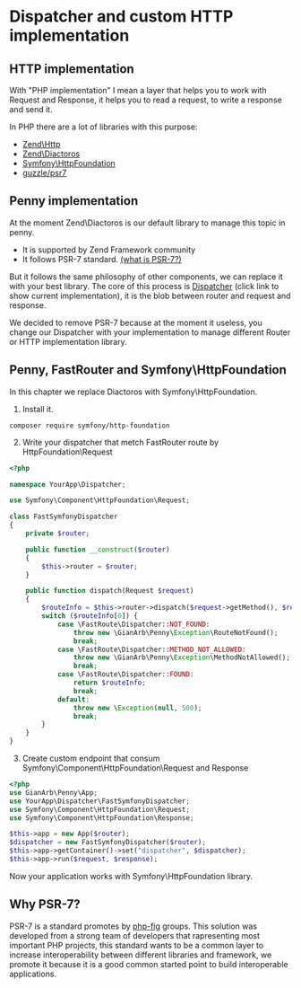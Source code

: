# Dispatcher and custom HTTP implementation

## HTTP implementation
With "PHP implementation" I mean a layer that helps you to work with Request and Response, it helps you to read a request, to write a response and
send it.

In PHP there are a lot of libraries with this purpose:

* [Zend\Http](https://github.com/zendframework/zend-http)
* [Zend\Diactoros](https://github.com/zendframework/zend-diactoros)
* [Symfony\HttpFoundation](https://github.com/symfony/HttpFoundation)
* [guzzle/psr7](https://github.com/guzzle/psr7)

## Penny implementation

At the moment Zend\Diactoros is our default library to manage this topic in penny.

* It is supported by Zend Framework community
* It follows PSR-7 standard. [(what is PSR-7?)](http://www.php-fig.org/psr/psr-7/)

But it follows the same philosophy of other components, we can replace it with your best library.
The core of this process is [Dispatcher](https://github.com/gianarb/penny/blob/master/src/Dispatcher.php) (click link to show current implementation), it is the blob between router and
request and response.

We decided to remove PSR-7 because at the moment it useless, you change our Dispatcher with your implementation to manage different Router or HTTP implementation library.

## Penny, FastRouter and Symfony\HttpFoundation
In this chapter we replace Diactoros with Symfony\HttpFoundation.

1. Install it.

```
composer require symfony/http-foundation
```

2. Write your dispatcher that metch FastRouter route by HttpFoundation\Request
```php
<?php

namespace YourApp\Dispatcher;

use Symfony\Component\HttpFoundation\Request;

class FastSymfonyDispatcher
{
    private $router;

    public function __construct($router)
    {
        $this->router = $router;
    }

    public function dispatch(Request $request)
    {
        $routeInfo = $this->router->dispatch($request->getMethod(), $request->getPathInfo());
        switch ($routeInfo[0]) {
            case \FastRoute\Dispatcher::NOT_FOUND:
                throw new \GianArb\Penny\Exception\RouteNotFound();
                break;
            case \FastRoute\Dispatcher::METHOD_NOT_ALLOWED:
                throw new \GianArb\Penny\Exception\MethodNotAllowed();
                break;
            case \FastRoute\Dispatcher::FOUND:
                return $routeInfo;
                break;
            default:
                throw new \Exception(null, 500);
                break;
        }
    }
}

```

3. Create custom endpoint that consum Symfony\Component\HttpFoundation\Request and Response
```php
<?php
use GianArb\Penny\App;
use YourApp\Dispatcher\FastSymfonyDispatcher;
use Symfony\Component\HttpFoundation\Request;
use Symfony\Component\HttpFoundation\Response;

$this->app = new App($router);
$dispatcher = new FastSymfonyDispatcher($router);
$this->app->getContainer()->set("dispatcher", $dispatcher);
$this->app->run($request, $response);
```

Now your application works with Symfony\HttpFoundation library.

## Why PSR-7?
PSR-7 is a standard promotes by [php-fig](http://www.php-fig.org) groups. This solution was developed
from a strong team of developers that rapresenting most important PHP projects, this standard wants to be
a common layer to increase interoperability between different libraries and framework, we promote it because
it is a good common started point to build interoperable applications.
